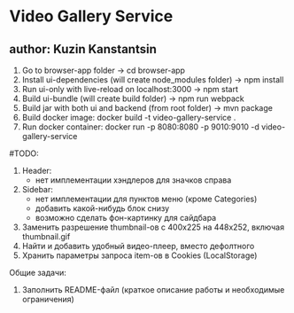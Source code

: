 # Video Gallery Service
## author: Kuzin Kanstantsin

1. Go to browser-app folder -> cd browser-app
2. Install ui-dependencies (will create node_modules folder) -> npm install
3. Run ui-only with live-reload on localhost:3000 -> npm start
4. Build ui-bundle (will create build folder) -> npm run webpack
5. Build jar with both ui and backend (from root folder) -> mvn package
6. Build docker image: docker build -t video-gallery-service .
7. Run docker container: docker run -p 8080:8080 -p 9010:9010 -d video-gallery-service

#TODO:
1. Header: 
    - нет имплементации хэндлеров для значков справа
2. Sidebar: 
    - нет имплементации для пунктов меню (кроме Categories)
    - добавить какой-нибудь блок снизу 
    - возможно сделать фон-картинку для сайдбара
3. Заменить разрешение thumbnail-ов с 400x225 на 448x252, включая thumbnail.gif
4. Найти и добавить удобный видео-плеер, вместо дефолтного
5. Хранить параметры запроса item-ов в Cookies (LocalStorage)

Общие задачи:
1. Заполнить README-файл (краткое описание работы и необходимые ограничения)